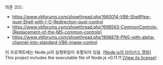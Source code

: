 의존 코드: 
* https://www.vbforums.com/showthread.php?660014-VB6-ShellPipe-quot-Shell-with-I-O-Redirection-quot-control
* https://www.vbforums.com/showthread.php?698563-CommonControls-(Replacement-of-the-MS-common-controls)
* https://www.vbforums.com/showthread.php?896878-PNG-with-alpha-channel-into-standard-VB6-image-control

이 프로젝트에는 Node.js의 실행화일이 포함되어 있음. [[Node.js의 라이선스 열람]](https://github.com/gec-chopper-control/batch-downloader/blob/master/NODEJS_LICENSE)  
This project includes the executable file of Node.js v0.11.11 [[View its license]](https://github.com/gec-chopper-control/batch-downloader/blob/master/NODEJS_LICENSE)
